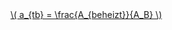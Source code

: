 <a href="/eco2_guide_center/1.%20ECO2%20Logic%20Guide/Hee1_Equation_List.html" class="equation-link" target="_blank" rel="noopener noreferrer">
  \( a_{tb} = \frac{A_{beheizt}}{A_B} \)
</a>
